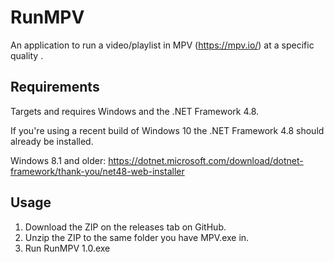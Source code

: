 # RunMPV
An application to run a video/playlist in MPV (https://mpv.io/) at a specific quality .

## Requirements
Targets and requires Windows and the .NET Framework 4.8.

If you're using a recent build of Windows 10 the .NET Framework 4.8 should already be installed.

Windows 8.1 and older: https://dotnet.microsoft.com/download/dotnet-framework/thank-you/net48-web-installer

## Usage

1) Download the ZIP on the releases tab on GitHub.
2) Unzip the ZIP to the same folder you have MPV.exe in.
3) Run RunMPV 1.0.exe
